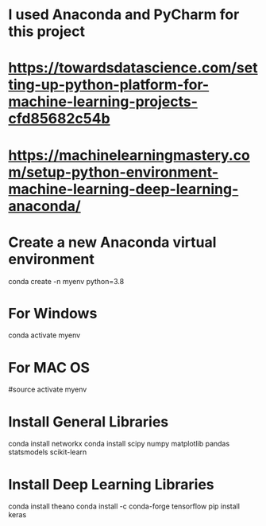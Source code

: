 # I used Anaconda and PyCharm for this project
# https://towardsdatascience.com/setting-up-python-platform-for-machine-learning-projects-cfd85682c54b
# https://machinelearningmastery.com/setup-python-environment-machine-learning-deep-learning-anaconda/

# Create a new Anaconda virtual environment
conda create -n myenv python=3.8

# For Windows
conda activate myenv
# For MAC OS
#source activate myenv

# Install General Libraries
conda install networkx
conda install scipy numpy matplotlib pandas statsmodels scikit-learn

# Install Deep Learning Libraries
conda install theano
conda install -c conda-forge tensorflow
pip install keras